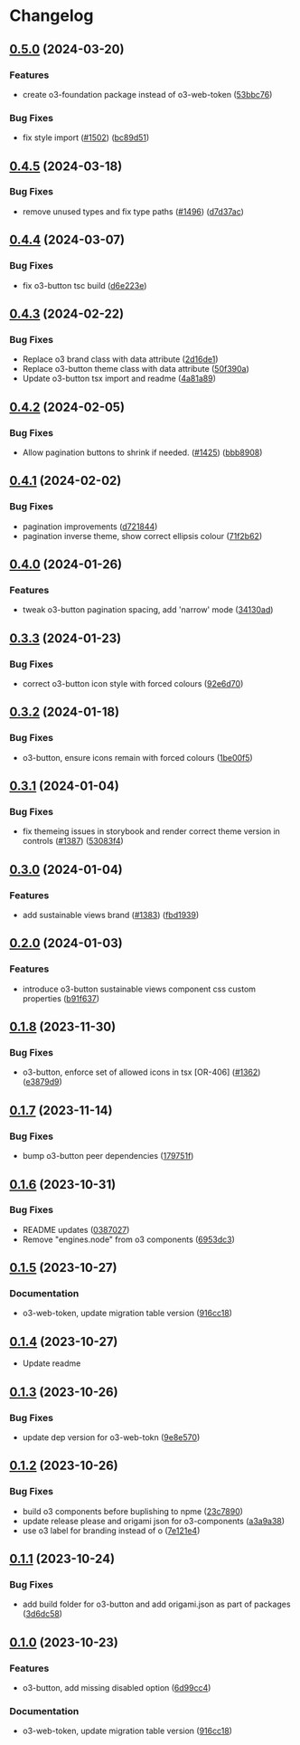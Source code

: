 # Changelog

## [0.5.0](https://github.com/Financial-Times/origami/compare/o3-button-v0.4.5...o3-button-v0.5.0) (2024-03-20)


### Features

* create o3-foundation package instead of o3-web-token ([53bbc76](https://github.com/Financial-Times/origami/commit/53bbc763af2feb0afd8641b7408b8cba3654b83c))


### Bug Fixes

* fix style import ([#1502](https://github.com/Financial-Times/origami/issues/1502)) ([bc89d51](https://github.com/Financial-Times/origami/commit/bc89d5183fb5b45782365cdcf1ac089fa3b9f10f))

## [0.4.5](https://github.com/Financial-Times/origami/compare/o3-button-v0.4.4...o3-button-v0.4.5) (2024-03-18)


### Bug Fixes

* remove unused types and fix type paths ([#1496](https://github.com/Financial-Times/origami/issues/1496)) ([d7d37ac](https://github.com/Financial-Times/origami/commit/d7d37ac67ea9c60f4000e846b4263bdea7ce959c))

## [0.4.4](https://github.com/Financial-Times/origami/compare/o3-button-v0.4.3...o3-button-v0.4.4) (2024-03-07)


### Bug Fixes

* fix o3-button tsc build ([d6e223e](https://github.com/Financial-Times/origami/commit/d6e223e1430e09e4b68939d3ee5691ce8b5a9dac))

## [0.4.3](https://github.com/Financial-Times/origami/compare/o3-button-v0.4.2...o3-button-v0.4.3) (2024-02-22)


### Bug Fixes

* Replace o3 brand class with data attribute ([2d16de1](https://github.com/Financial-Times/origami/commit/2d16de10c94c0e4da8240922be7c7955bb79ad8b))
* Replace o3-button theme class with data attribute ([50f390a](https://github.com/Financial-Times/origami/commit/50f390aac2967450c40e5affbcf651e4cfcbfc76))
* Update o3-button tsx import and readme ([4a81a89](https://github.com/Financial-Times/origami/commit/4a81a897e6109f5befa6475ceeae947a773d5d29))

## [0.4.2](https://github.com/Financial-Times/origami/compare/o3-button-v0.4.1...o3-button-v0.4.2) (2024-02-05)


### Bug Fixes

* Allow pagination buttons to shrink if needed. ([#1425](https://github.com/Financial-Times/origami/issues/1425)) ([bbb8908](https://github.com/Financial-Times/origami/commit/bbb89089b7c8963d3439a8a97c05f48870ac86c9))

## [0.4.1](https://github.com/Financial-Times/origami/compare/o3-button-v0.4.0...o3-button-v0.4.1) (2024-02-02)


### Bug Fixes

* pagination improvements ([d721844](https://github.com/Financial-Times/origami/commit/d721844e53250b3735e647a53ae167906b8c8c16))
* pagination inverse theme, show correct ellipsis colour ([71f2b62](https://github.com/Financial-Times/origami/commit/71f2b62a18c3a5676501755daea2ecbb7518ee97))

## [0.4.0](https://github.com/Financial-Times/origami/compare/o3-button-v0.3.3...o3-button-v0.4.0) (2024-01-26)


### Features

* tweak o3-button pagination spacing, add 'narrow' mode ([34130ad](https://github.com/Financial-Times/origami/commit/34130ad7a318284bd87ead3bb5ce3cd2bb871ad7))

## [0.3.3](https://github.com/Financial-Times/origami/compare/o3-button-v0.3.2...o3-button-v0.3.3) (2024-01-23)


### Bug Fixes

* correct o3-button icon style with forced colours ([92e6d70](https://github.com/Financial-Times/origami/commit/92e6d709ef44b3aedff1be4242b2fc3ec8a9b509))

## [0.3.2](https://github.com/Financial-Times/origami/compare/o3-button-v0.3.1...o3-button-v0.3.2) (2024-01-18)


### Bug Fixes

* o3-button, ensure icons remain with forced colours ([1be00f5](https://github.com/Financial-Times/origami/commit/1be00f5f0fcf4a636db2db2d56d72027efa202f4))

## [0.3.1](https://github.com/Financial-Times/origami/compare/o3-button-v0.3.0...o3-button-v0.3.1) (2024-01-04)


### Bug Fixes

* fix themeing issues in storybook and render correct theme version in controls ([#1387](https://github.com/Financial-Times/origami/issues/1387)) ([53083f4](https://github.com/Financial-Times/origami/commit/53083f45309ad377bc2fbd232130f83ddd5ffe2f))

## [0.3.0](https://github.com/Financial-Times/origami/compare/o3-button-v0.2.0...o3-button-v0.3.0) (2024-01-04)


### Features

* add sustainable views brand ([#1383](https://github.com/Financial-Times/origami/issues/1383)) ([fbd1939](https://github.com/Financial-Times/origami/commit/fbd19399bdca392ba6d81118a2ad975bcb827624))

## [0.2.0](https://github.com/Financial-Times/origami/compare/o3-button-v0.1.8...o3-button-v0.2.0) (2024-01-03)


### Features

* introduce o3-button sustainable views component css custom properties ([b91f637](https://github.com/Financial-Times/origami/commit/b91f637678e92b10403a783166cfa45be22357ce))

## [0.1.8](https://github.com/Financial-Times/origami/compare/o3-button-v0.1.7...o3-button-v0.1.8) (2023-11-30)


### Bug Fixes

* o3-button, enforce set of allowed icons in tsx [OR-406] ([#1362](https://github.com/Financial-Times/origami/issues/1362)) ([e3879d9](https://github.com/Financial-Times/origami/commit/e3879d9777bf58bd315a642e50b9a7c292661cbb))

## [0.1.7](https://github.com/Financial-Times/origami/compare/o3-button-v0.1.6...o3-button-v0.1.7) (2023-11-14)


### Bug Fixes

* bump o3-button peer dependencies ([179751f](https://github.com/Financial-Times/origami/commit/179751f0baac9e887a38973bf65dd289021007d1))

## [0.1.6](https://github.com/Financial-Times/origami/compare/o3-button-v0.1.5...o3-button-v0.1.6) (2023-10-31)


### Bug Fixes

* README updates ([0387027](https://github.com/Financial-Times/origami/commit/0387027b9f722e06f78ff9134080b4d71fc16785))
* Remove "engines.node" from o3 components ([6953dc3](https://github.com/Financial-Times/origami/commit/6953dc3e96a31283a897218c93dc4b1be4741f93))

## [0.1.5](https://github.com/Financial-Times/origami/compare/o3-button-v0.1.4...o3-button-v0.1.5) (2023-10-27)


### Documentation

* o3-web-token, update migration table version ([916cc18](https://github.com/Financial-Times/origami/commit/916cc18963db358d704fabbb1049bd8502736767))

## [0.1.4](https://github.com/Financial-Times/origami/compare/o3-button-v0.1.3...o3-button-v0.1.4) (2023-10-27)

* Update readme


## [0.1.3](https://github.com/Financial-Times/origami/compare/o3-button-v0.1.2...o3-button-v0.1.3) (2023-10-26)


### Bug Fixes

* update dep version for o3-web-tokn ([9e8e570](https://github.com/Financial-Times/origami/commit/9e8e570f159665ce243c631e887555b5e995e2dd))

## [0.1.2](https://github.com/Financial-Times/origami/compare/o3-button-v0.1.1...o3-button-v0.1.2) (2023-10-26)


### Bug Fixes

* build o3 components before buplishing to npme ([23c7890](https://github.com/Financial-Times/origami/commit/23c7890831ad6fb6b29c652ea0aa9e63f8e733d8))
* update release please and origami json for o3-components ([a3a9a38](https://github.com/Financial-Times/origami/commit/a3a9a3868735302ce6b1cc7d55f436e35c6f887a))
* use o3 label for branding instead of o ([7e121e4](https://github.com/Financial-Times/origami/commit/7e121e48766765653a213e7eaceab05457f5c09e))

## [0.1.1](https://github.com/Financial-Times/origami/compare/o3-button-v0.1.0...o3-button-v0.1.1) (2023-10-24)


### Bug Fixes

* add build folder for o3-button and add origami.json as part of packages ([3d6dc58](https://github.com/Financial-Times/origami/commit/3d6dc588875f6fe9e9ede74f96cf31f8c85183ed))

## [0.1.0](https://github.com/Financial-Times/origami/compare/o3-button-v0.1.0...o3-button-v0.1.0) (2023-10-23)


### Features

* o3-button, add missing disabled option ([6d99cc4](https://github.com/Financial-Times/origami/commit/6d99cc48e3147af2bee9c4d1df0579269d9068e3))


### Documentation

* o3-web-token, update migration table version ([916cc18](https://github.com/Financial-Times/origami/commit/916cc18963db358d704fabbb1049bd8502736767))
